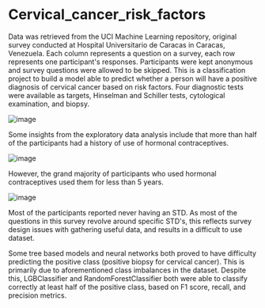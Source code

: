 # Cervical_cancer_risk_factors
Data was retrieved from the UCI Machine Learning repository, original survey conducted at Hospital Universitario de Caracas in Caracas, Venezuela. Each column represents a question on a survey, each row represents one participant's responses. Participants were kept anonymous and survey questions were allowed to be skipped. This is a classification project to build a model able to predict whether a person will have a positive diagnosis of cervical cancer based on risk factors. Four diagnostic tests were available as targets, Hinselman and Schiller tests, cytological examination, and biopsy. 

![image](https://user-images.githubusercontent.com/91214731/155193429-777fc581-af17-4472-bd07-9f78e0e2be5a.png)

Some insights from the exploratory data analysis include that more than half of the participants had a history of use of hormonal contraceptives.

![image](https://user-images.githubusercontent.com/91214731/155192816-2234d98b-fd6e-4e87-9037-e6a4284d2ee8.png)

However, the grand majority of participants who used hormonal contraceptives used them for less than 5 years.

![image](https://user-images.githubusercontent.com/91214731/155193485-7e9c9439-6e37-408a-8f40-a897d5ff3c4a.png)

Most of the participants reported never having an STD. As most of the questions in this survey revolve around specific STD's, this reflects survey design issues with gathering useful data, and results in a difficult to use dataset.

Some tree based models and neural networks both proved to have difficulty predicting the positive class (positive biopsy for cervical cancer). This is primarily due to aforementioned class imbalances in the dataset. Despite this, LGBClassifier and RandomForestClassifier both were able to classify correctly at least half of the positive class, based on F1 score, recall, and precision metrics.
